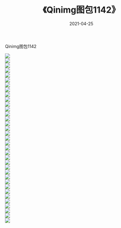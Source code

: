 ﻿---
layout: post
title:  《Qinimg图包1142》
date:   2021-04-25
img: http://imgx.orgx.ga/Qinimg图包/Qinimg图包1142/000.jpg
categories: [美女, 清纯, 唯美]
---

Qinimg图包1142

 ![](http://imgx.orgx.ga/Qinimg图包/Qinimg图包1142/001.jpg) <br>![](http://imgx.orgx.ga/Qinimg图包/Qinimg图包1142/002.jpg) <br>![](http://imgx.orgx.ga/Qinimg图包/Qinimg图包1142/003.jpg) <br>![](http://imgx.orgx.ga/Qinimg图包/Qinimg图包1142/004.jpg) <br>![](http://imgx.orgx.ga/Qinimg图包/Qinimg图包1142/005.jpg) <br>![](http://imgx.orgx.ga/Qinimg图包/Qinimg图包1142/006.jpg) <br>![](http://imgx.orgx.ga/Qinimg图包/Qinimg图包1142/007.jpg) <br>![](http://imgx.orgx.ga/Qinimg图包/Qinimg图包1142/008.jpg) <br>![](http://imgx.orgx.ga/Qinimg图包/Qinimg图包1142/009.jpg) <br>![](http://imgx.orgx.ga/Qinimg图包/Qinimg图包1142/010.jpg) <br>![](http://imgx.orgx.ga/Qinimg图包/Qinimg图包1142/011.jpg) <br>![](http://imgx.orgx.ga/Qinimg图包/Qinimg图包1142/012.jpg) <br>![](http://imgx.orgx.ga/Qinimg图包/Qinimg图包1142/013.jpg) <br>![](http://imgx.orgx.ga/Qinimg图包/Qinimg图包1142/014.jpg) <br>![](http://imgx.orgx.ga/Qinimg图包/Qinimg图包1142/015.jpg) <br>![](http://imgx.orgx.ga/Qinimg图包/Qinimg图包1142/016.jpg) <br>![](http://imgx.orgx.ga/Qinimg图包/Qinimg图包1142/017.jpg) <br>![](http://imgx.orgx.ga/Qinimg图包/Qinimg图包1142/018.jpg) <br>![](http://imgx.orgx.ga/Qinimg图包/Qinimg图包1142/019.jpg) <br>![](http://imgx.orgx.ga/Qinimg图包/Qinimg图包1142/020.jpg) <br>![](http://imgx.orgx.ga/Qinimg图包/Qinimg图包1142/021.jpg) <br>![](http://imgx.orgx.ga/Qinimg图包/Qinimg图包1142/022.jpg) <br>![](http://imgx.orgx.ga/Qinimg图包/Qinimg图包1142/023.jpg) <br>![](http://imgx.orgx.ga/Qinimg图包/Qinimg图包1142/024.jpg) <br>![](http://imgx.orgx.ga/Qinimg图包/Qinimg图包1142/025.jpg) <br>![](http://imgx.orgx.ga/Qinimg图包/Qinimg图包1142/026.jpg) <br>![](http://imgx.orgx.ga/Qinimg图包/Qinimg图包1142/027.jpg) <br>![](http://imgx.orgx.ga/Qinimg图包/Qinimg图包1142/028.jpg) <br>![](http://imgx.orgx.ga/Qinimg图包/Qinimg图包1142/029.jpg) <br>![](http://imgx.orgx.ga/Qinimg图包/Qinimg图包1142/030.jpg) <br>![](http://imgx.orgx.ga/Qinimg图包/Qinimg图包1142/031.jpg) <br>![](http://imgx.orgx.ga/Qinimg图包/Qinimg图包1142/032.jpg) <br>![](http://imgx.orgx.ga/Qinimg图包/Qinimg图包1142/033.jpg) <br>![](http://imgx.orgx.ga/Qinimg图包/Qinimg图包1142/034.jpg) <br>![](http://imgx.orgx.ga/Qinimg图包/Qinimg图包1142/035.jpg) <br>